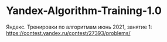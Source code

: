 # Yandex-Algorithm-Training-1.0
Яндекс. Тренировки по алгоритмам июнь 2021, занятие 1:
https://contest.yandex.ru/contest/27393/problems/
